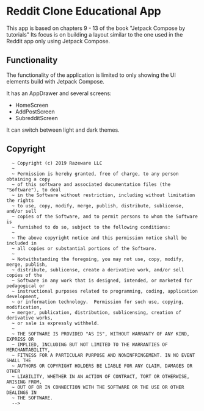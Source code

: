 # Reddit Clone Educational App

This app is based on chapters 9 - 13 of the book "Jetpack Compose by tutorials"
Its focus is on building a layout similar to the one used in the Reddit app only using Jetpack Compose.

## Functionality
The functionality of the application is limited to only showing the UI elements build
with Jetpack Compose. 

It has an AppDrawer and several screens:
- HomeScreen
- AddPostScreen
- SubredditScreen

It can switch between light and dark themes. 

## Copyright
```text
  ~ Copyright (c) 2019 Razeware LLC
  ~
  ~ Permission is hereby granted, free of charge, to any person obtaining a copy
  ~ of this software and associated documentation files (the "Software"), to deal
  ~ in the Software without restriction, including without limitation the rights
  ~ to use, copy, modify, merge, publish, distribute, sublicense, and/or sell
  ~ copies of the Software, and to permit persons to whom the Software is
  ~ furnished to do so, subject to the following conditions:
  ~
  ~ The above copyright notice and this permission notice shall be included in
  ~ all copies or substantial portions of the Software.
  ~
  ~ Notwithstanding the foregoing, you may not use, copy, modify, merge, publish,
  ~ distribute, sublicense, create a derivative work, and/or sell copies of the
  ~ Software in any work that is designed, intended, or marketed for pedagogical or
  ~ instructional purposes related to programming, coding, application development,
  ~ or information technology.  Permission for such use, copying, modification,
  ~ merger, publication, distribution, sublicensing, creation of derivative works,
  ~ or sale is expressly withheld.
  ~
  ~ THE SOFTWARE IS PROVIDED "AS IS", WITHOUT WARRANTY OF ANY KIND, EXPRESS OR
  ~ IMPLIED, INCLUDING BUT NOT LIMITED TO THE WARRANTIES OF MERCHANTABILITY,
  ~ FITNESS FOR A PARTICULAR PURPOSE AND NONINFRINGEMENT. IN NO EVENT SHALL THE
  ~ AUTHORS OR COPYRIGHT HOLDERS BE LIABLE FOR ANY CLAIM, DAMAGES OR OTHER
  ~ LIABILITY, WHETHER IN AN ACTION OF CONTRACT, TORT OR OTHERWISE, ARISING FROM,
  ~ OUT OF OR IN CONNECTION WITH THE SOFTWARE OR THE USE OR OTHER DEALINGS IN
  ~ THE SOFTWARE.
  -->
```
